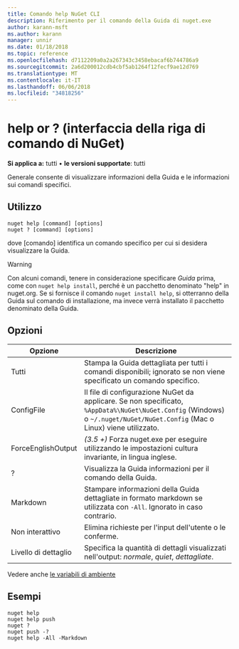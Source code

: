 ```yaml
---
title: Comando help NuGet CLI
description: Riferimento per il comando della Guida di nuget.exe
author: karann-msft
ms.author: karann
manager: unnir
ms.date: 01/18/2018
ms.topic: reference
ms.openlocfilehash: d7112209a0a2a267343c3458ebacaf6b744786a9
ms.sourcegitcommit: 2a6d200012cdb4cbf5ab1264f12fecf9ae12d769
ms.translationtype: MT
ms.contentlocale: it-IT
ms.lasthandoff: 06/06/2018
ms.locfileid: "34818256"
---
```

# <a name="help-or--command-nuget-cli"></a>help or ? (interfaccia della riga di comando di NuGet)

**Si applica a:** tutti &bullet; **le versioni supportate**: tutti

Generale consente di visualizzare informazioni della Guida e le informazioni sui comandi specifici.

## <a name="usage"></a>Utilizzo

```cli
nuget help [command] [options]
nuget ? [command] [options]
```

dove [comando] identifica un comando specifico per cui si desidera visualizzare la Guida.

> [!Warning]
> Con alcuni comandi, tenere in considerazione specificare *Guida* prima, come con `nuget help install`, perché è un pacchetto denominato "help" in nuget.org. Se si fornisce il comando `nuget install help`, si otterranno della Guida sul comando di installazione, ma invece verrà installato il pacchetto denominato della Guida.

## <a name="options"></a>Opzioni

| Opzione | Descrizione |
| --- | --- |
| Tutti | Stampa la Guida dettagliata per tutti i comandi disponibili; ignorato se non viene specificato un comando specifico. |
| ConfigFile | Il file di configurazione NuGet da applicare. Se non specificato, `%AppData%\NuGet\NuGet.Config` (Windows) o `~/.nuget/NuGet/NuGet.Config` (Mac o Linux) viene utilizzato.|
| ForceEnglishOutput | *(3.5 +)*  Forza nuget.exe per eseguire utilizzando le impostazioni cultura invariante, in lingua inglese. |
| ? | Visualizza la Guida informazioni per il comando della Guida. |
| Markdown | Stampare informazioni della Guida dettagliate in formato markdown se utilizzata con `-All`. Ignorato in caso contrario. |
| Non interattivo | Elimina richieste per l'input dell'utente o le conferme. |
| Livello di dettaglio | Specifica la quantità di dettagli visualizzati nell'output: *normale*, *quiet*, *dettagliate*. |

Vedere anche [le variabili di ambiente](cli-ref-environment-variables.md)

## <a name="examples"></a>Esempi

```cli
nuget help
nuget help push
nuget ?
nuget push -?
nuget help -All -Markdown
```
